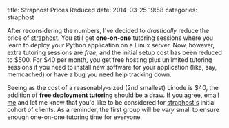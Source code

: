 title: Straphost Prices Reduced
date: 2014-03-25 19:58
categories: straphost

After reconsidering the numbers, I've decided to *drastically* reduce the price
of [straphost](http://www.straphost.com). You still get **one-on-one** tutoring
sessions where you learn to deploy your Python application on a Linux server.
Now, however, extra tutoring sessions are *free*, and the initial setup cost has
been reduced to $500. For $40 per month, you get free hosting plus unlimited
tutoring sessions if you need to install new software for your application
(like, say, memcached) or have a bug you need help tracking down.

Seeing as the cost of a reasonably-sized (2nd smallest) Linode is $40, the
addition of **free deployment tutoring** should be a draw. If you agree, [email me](mailto:jeff@jeffknupp.com) and
let me know that you'd like to be considered 
for [straphost's](http://www.straphost.com) initial cohort of clients. As a
reminder, the first group will be *very* small to ensure enough one-on-one
tutoring time for everyone.
